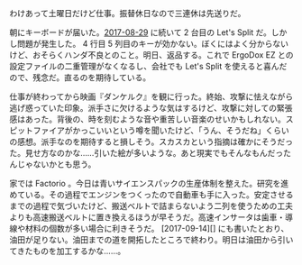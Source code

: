 わけあって土曜日だけど仕事。振替休日なので三連休は先送りだ。

朝にキーボードが届いた。[2017-08-29][] に続いて 2 台目の Let's Split だ。しかし問題が発生した。 4 行目 5 列目のキーが効かない。ぼくにはよく分からないけど、おそらくハンダ不良とのこと。明日、返品する。これで ErgoDox EZ との設定ファイルの二重管理がなくなるし、会社でも Let's Split を使えると喜んだので、残念だ。直るのを期待している。

仕事が終わってから映画『ダンケルク』を観に行った。終始、攻撃に怯えながら逃げ惑っていた印象。派手さに欠けるような気はするけど、攻撃に対しての緊張感はあった。背後の、時を刻むような音や重苦しい音楽のせいかもしれない。スピットファイアがかっこいいという噂を聞いたけど、「うん、そうだね」くらいの感想。派手なのを期待すると損しそう。スカスカという指摘は確かにそうだった。見せ方なのかな……引いた絵が多いような。あと現実でもそんなもんだったんじゃないかとも思う。

家では Factorio 。今日は青いサイエンスパックの生産体制を整えた。研究を進めている。その過程でエンジンをつくったので自動車も手に入った。安定させるまでの過程で気づいたけど、搬送ベルトで詰まらないよう二列を使うための工夫よりも高速搬送ベルトに置き換えるほうが早そうだ。高速インサータは歯車・導線や材料の個数が多い場合に利きそうだ。 [2017-09-14][] にも書いたとおり、油田が足りない。油田までの道を開拓したところで終わり。明日は油田から引いてきたものを加工するかな……。

[2017-08-29]: https://blog.bouzuya.net/2017/08/29/
